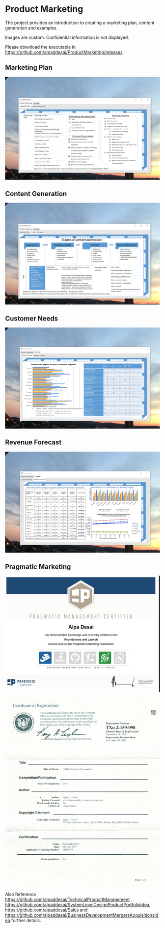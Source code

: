 # Product Marketing

The project provides an introduction to creating a marketing plan, content generation and examples.

Images are custom. Confidential information is not displayed.

Please download the executable in https://github.com/alpaddesai/ProductMarketing/releases

## Marketing Plan 
![image](MarketingPlan.png)

## Content Generation
![image](ContentGeneration.png)

## Customer Needs
![image](CustomerNeeds.png)

## Revenue Forecast
![image](RevenueForecast.png)

## Pragmatic Marketing 
![image](PragmaticMarketingCertificate.jpg)

![image](USCopyrightCertificateofRegistration.png)

Also Reference https://github.com/alpaddesai/TechnicalProductManagement . https://github.com/alpaddesai/SystemLevelDesignProductPortfolioIdea,  https://github.com/alpaddesai/Sales and https://github.com/alpaddesai/BusinessDevelopmentMergersAcquisitionsIdea further details.
